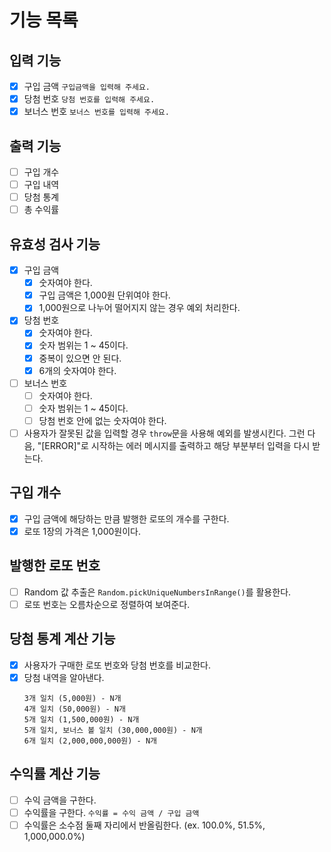 # 기능 목록

## 입력 기능

- [x] 구입 금액 `구입금액을 입력해 주세요.`
- [x] 당첨 번호 `당첨 번호를 입력해 주세요.`
- [x] 보너스 번호 `보너스 번호를 입력해 주세요.`

## 출력 기능

- [ ] 구입 개수
- [ ] 구입 내역
- [ ] 당첨 통계
- [ ] 총 수익률

## 유효성 검사 기능

- [x] 구입 금액
  - [x] 숫자여야 한다.
  - [x] 구입 금액은 1,000원 단위여야 한다.
  - [x] 1,000원으로 나누어 떨어지지 않는 경우 예외 처리한다.
- [x] 당첨 번호
  - [x] 숫자여야 한다.
  - [x] 숫자 범위는 1 ~ 45이다.
  - [x] 중복이 있으면 안 된다.
  - [x] 6개의 숫자여야 한다.
- [ ] 보너스 번호
  - [ ] 숫자여야 한다.
  - [ ] 숫자 범위는 1 ~ 45이다.
  - [ ] 당첨 번호 안에 없는 숫자여야 한다.
- [ ] 사용자가 잘못된 값을 입력할 경우 `throw`문을 사용해 예외를 발생시킨다. 그런 다음, "[ERROR]"로 시작하는 에러 메시지를 출력하고 해당 부분부터 입력을 다시 받는다.

## 구입 개수

- [x] 구입 금액에 해당하는 만큼 발행한 로또의 개수를 구한다.
- [x] 로또 1장의 가격은 1,000원이다.

## 발행한 로또 번호

- [ ] Random 값 추출은 `Random.pickUniqueNumbersInRange()`를 활용한다.
- [ ] 로또 번호는 오름차순으로 정렬하여 보여준다.

## 당첨 통계 계산 기능

- [x] 사용자가 구매한 로또 번호와 당첨 번호를 비교한다.
- [x] 당첨 내역을 알아낸다.
  ```
  3개 일치 (5,000원) - N개
  4개 일치 (50,000원) - N개
  5개 일치 (1,500,000원) - N개
  5개 일치, 보너스 볼 일치 (30,000,000원) - N개
  6개 일치 (2,000,000,000원) - N개
  ```

## 수익률 계산 기능

- [ ] 수익 금액을 구한다.
- [ ] 수익률을 구한다. `수익률 = 수익 금액 / 구입 금액`
- [ ] 수익률은 소수점 둘째 자리에서 반올림한다. (ex. 100.0%, 51.5%, 1,000,000.0%)
